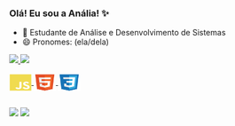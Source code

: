 ### Olá! Eu sou a Anália! ✨


- 🌱 Estudante de Análise e Desenvolvimento de Sistemas
- 😄 Pronomes: (ela/dela)


<div>
  <a href="https://github.com/oianalia">
  <img height="180em" src="https://github-readme-stats.vercel.app/api?username=oianalia&show_icons=true&theme=synthwave&include_all_commits=true&count_private=true"/>
  <img height="180em" src="https://github-readme-stats.vercel.app/api/top-langs/?username=oianalia&layout=compact&langs_count=7&theme=synthwave"/>
</div>
  
  <div style="display: inline_block"><br>
   <img align="center" alt="Analia-Js" height="30" width="40" src="https://raw.githubusercontent.com/devicons/devicon/master/icons/javascript/javascript-plain.svg">
    <img align="center" alt="Analia-HTML" height="30" width="40" src="https://raw.githubusercontent.com/devicons/devicon/master/icons/html5/html5-original.svg">
  <img align="center" alt="Analia-CSS" height="30" width="40" src="https://raw.githubusercontent.com/devicons/devicon/master/icons/css3/css3-original.svg">
    
    
</div>
  
  ##
  <div>
  <a href = "mailto:analiasanches9@gmail.com"><img src="https://img.shields.io/badge/-Gmail-%23333?style=for-the-badge&logo=gmail&logoColor=white" target="_blank"></a>
  <a href="https://www.linkedin.com/in/analiacsanches/" target="_blank"><img src="https://img.shields.io/badge/-LinkedIn-%230077B5?style=for-the-badge&logo=linkedin&logoColor=white" target="_blank"></a> 
    
   
    
  </div>
  
  
  
 
